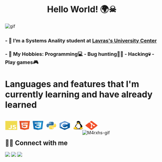   <h1 align="center"> Hello World! 🌍☠ </h1> 

<img height="500em" src="https://media.giphy.com/media/pVGsAWjzvXcZW4ZBTE/giphy.gif" alt="gif">

##
<h3> - 📖 I’m a Systems Anality student at <a href = "https://unilavras.edu.br/">Lavras's University Center<a> </h3>
<h3> - 👾 My Hobbies: Programming💻 - Bug hunting🏴‍☠️ - Hacking💀 - Play games🎮 </h3>      
  
##

  ## <h1> Languages and features that I'm currently learning and have already learned </h1> 
  
  <div style="display: inline_block"><br>    
   <img align="center" alt="M4rxhs-js" height="30" width="40" src="https://raw.githubusercontent.com/devicons/devicon/master/icons/javascript/javascript-plain.svg"> 
   <img align="center" alt="M4rxhs-html5" height="30" width="40" src="https://raw.githubusercontent.com/devicons/devicon/master/icons/html5/html5-original.svg">
   
   <img align="center" alt="M4rxhs-css3" height="30" width="40" src="https://raw.githubusercontent.com/devicons/devicon/master/icons/css3/css3-original.svg">
   <img align="center" alt="M4rxhs-python" height="30" width="40" src="https://raw.githubusercontent.com/devicons/devicon/master/icons/python/python-original.svg">
   <img align="center" alt="M4rxhs-c" height="30" width="40" src="https://raw.githubusercontent.com/devicons/devicon/master/icons/c/c-original.svg">
   <img align="center" alt="M4rxhs-linux" height="30" width="40" src="https://raw.githubusercontent.com/devicons/devicon/master/icons/linux/linux-original.svg">
   <img align="center" alt="M4rxhs-git" height="30" width="40" src="https://raw.githubusercontent.com/devicons/devicon/master/icons/git/git-original.svg">

  <img align="right" alt="M4rxhs-gif" src="https://media.giphy.com/media/1iolSlaAo1Sb7pIXTr/giphy.gif" width="250px">
</div>
  
 ##
 <h2 align=""> 🤝🏻 Connect with me </h2> 
<div> 
    <a href = "mailto:m4rxhs_cyber@protonmail.com"><img src="https://img.shields.io/badge/ProtonMail-8B89CC?style=for-the-badge&logo=protonmail&logoColor=white" target="_blank"></a>
    <a href="https://www.linkedin.com/in/neemias-sales-054926203/"><img src="https://img.shields.io/badge/-LinkedIn-%230077B5?style=for-the-badge&logo=linkedin&logoColor=white" target="_blank"></a>
    <a href = "https://www.instagram.com/m4rxhs_cyber/"><img src="https://img.shields.io/badge/Instagram-E4405F?style=for-the-badge&logo=instagram&logoColor=white" target="_blank"></a>
</div>
  
##
